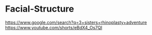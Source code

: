# Facial-Structure
https://www.google.com/search?q=3+sisters+rhinoplasty+adventure https://www.youtube.com/shorts/eBdX4_Os7QI
